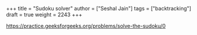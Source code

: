 +++
title = "Sudoku solver"
author = ["Seshal Jain"]
tags = ["backtracking"]
draft = true
weight = 2243
+++

<https://practice.geeksforgeeks.org/problems/solve-the-sudoku/0>
